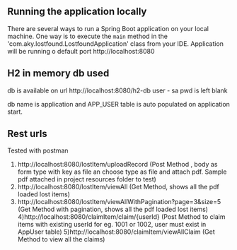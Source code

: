 ## Running the application locally

There are several ways to run a Spring Boot application on your local machine.
One way is to execute the `main` method in the 'com.aky.lostfound.LostfoundApplication' class from your IDE.
Application will be running o default port http://localhost:8080

## H2 in memory db used


db is available on url http://localhost:8080/h2-db
user - sa
pwd is left blank

db name is application and APP_USER table is auto populated on application start.


## Rest urls

Tested with postman

1) http://localhost:8080/lostItem/uploadRecord  (Post Method , body as form type with key as file an choose type as file and attach pdf. Sample pdf attached in project resources folder to test)
2) http://localhost:8080/lostItem/viewAll (Get Method, shows all the pdf loaded lost items)
3) http://localhost:8080/lostItem/viewAllWithPagination?page=3&size=5 (Get Method with pagination, shows all the pdf loaded lost items)
4)http://localhost:8080/claimItem/claim/{userId} (Post Method to claim items with existing userId for eg. 1001 or 1002, user must exist in AppUser table)
5)http://localhost:8080/claimItem/viewAllClaim (Get Method to view all the claims)
